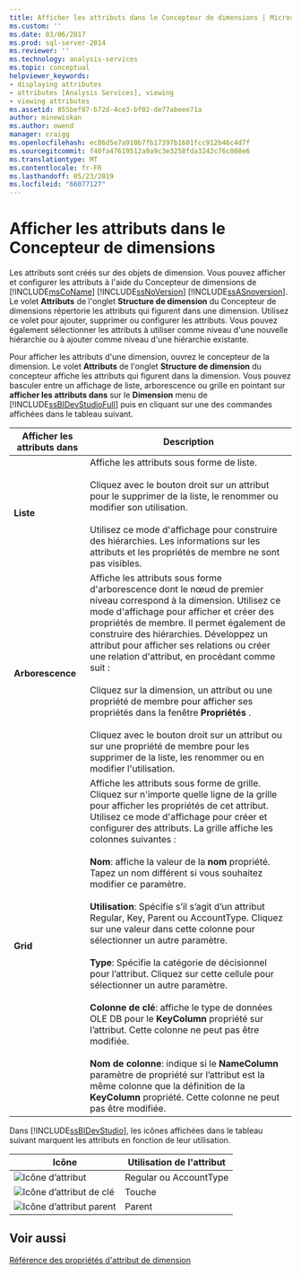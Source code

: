 ```yaml
---
title: Afficher les attributs dans le Concepteur de dimensions | Microsoft Docs
ms.custom: ''
ms.date: 03/06/2017
ms.prod: sql-server-2014
ms.reviewer: ''
ms.technology: analysis-services
ms.topic: conceptual
helpviewer_keywords:
- displaying attributes
- attributes [Analysis Services], viewing
- viewing attributes
ms.assetid: 855bef07-b72d-4ce3-bf02-de77abeee71a
author: minewiskan
ms.author: owend
manager: craigg
ms.openlocfilehash: ec86d5e7a910b7fb17397b1601fcc912b46c4d7f
ms.sourcegitcommit: f40fa47619512a9a9c3e3258fda3242c76c008e6
ms.translationtype: MT
ms.contentlocale: fr-FR
ms.lasthandoff: 05/23/2019
ms.locfileid: "66077127"
---
```

# <a name="view-attributes-in-dimension-designer"></a>Afficher les attributs dans le Concepteur de dimensions
  Les attributs sont créés sur des objets de dimension. Vous pouvez afficher et configurer les attributs à l'aide du Concepteur de dimensions de [!INCLUDE[msCoName](../../includes/msconame-md.md)] [!INCLUDE[ssNoVersion](../../includes/ssnoversion-md.md)] [!INCLUDE[ssASnoversion](../../includes/ssasnoversion-md.md)]. Le volet **Attributs** de l'onglet **Structure de dimension** du Concepteur de dimensions répertorie les attributs qui figurent dans une dimension. Utilisez ce volet pour ajouter, supprimer ou configurer les attributs. Vous pouvez également sélectionner les attributs à utiliser comme niveau d'une nouvelle hiérarchie ou à ajouter comme niveau d'une hiérarchie existante.  
  
 Pour afficher les attributs d'une dimension, ouvrez le concepteur de la dimension. Le volet **Attributs** de l'onglet **Structure de dimension**  du concepteur affiche les attributs qui figurent dans la dimension. Vous pouvez basculer entre un affichage de liste, arborescence ou grille en pointant sur **afficher les attributs dans** sur le **Dimension** menu de [!INCLUDE[ssBIDevStudioFull](../../includes/ssbidevstudiofull-md.md)] puis en cliquant sur une des commandes affichées dans le tableau suivant.  
  
|Afficher les attributs dans|Description|  
|------------------------|-----------------|  
|**Liste**|Affiche les attributs sous forme de liste.<br /><br /> Cliquez avec le bouton droit sur un attribut pour le supprimer de la liste, le renommer ou modifier son utilisation.<br /><br /> Utilisez ce mode d'affichage pour construire des hiérarchies. Les informations sur les attributs et les propriétés de membre ne sont pas visibles.|  
|**Arborescence**|Affiche les attributs sous forme d'arborescence dont le nœud de premier niveau correspond à la dimension. Utilisez ce mode d'affichage pour afficher et créer des propriétés de membre. Il permet également de construire des hiérarchies. Développez un attribut pour afficher ses relations ou créer une relation d'attribut, en procédant comme suit :<br /><br /> Cliquez sur la dimension, un attribut ou une propriété de membre pour afficher ses propriétés dans la fenêtre **Propriétés** .<br /><br /> Cliquez avec le bouton droit sur un attribut ou sur une propriété de membre pour les supprimer de la liste, les renommer ou en modifier l'utilisation.|  
|**Grid**|Affiche les attributs sous forme de grille. Cliquez sur n'importe quelle ligne de la grille pour afficher les propriétés de cet attribut.  Utilisez ce mode d'affichage pour créer et configurer des attributs. La grille affiche les colonnes suivantes :<br /><br /> **Nom**: affiche la valeur de la **nom** propriété. Tapez un nom différent si vous souhaitez modifier ce paramètre.<br /><br /> **Utilisation**: Spécifie s’il s’agit d’un attribut Regular, Key, Parent ou AccountType. Cliquez sur une valeur dans cette colonne pour sélectionner un autre paramètre.<br /><br /> **Type**: Spécifie la catégorie de décisionnel pour l’attribut. Cliquez sur cette cellule pour sélectionner un autre paramètre.<br /><br /> **Colonne de clé**: affiche le type de données OLE DB pour le **KeyColumn** propriété sur l’attribut. Cette colonne ne peut pas être modifiée.<br /><br /> **Nom de colonne**: indique si le **NameColumn** paramètre de propriété sur l’attribut est la même colonne que la définition de la **KeyColumn** propriété. Cette colonne ne peut pas être modifiée.|  
  
 Dans [!INCLUDE[ssBIDevStudio](../../includes/ssbidevstudio-md.md)], les icônes affichées dans le tableau suivant marquent les attributs en fonction de leur utilisation.  
  
|Icône|Utilisation de l'attribut|  
|----------|---------------------|  
|![Icône d’attribut](../media/as-icon-attribute.gif "icône d’attribut")|Regular ou AccountType|  
|![Icône d’attribut de clé](../media/as-icon-key-attribute.gif "icône d’attribut de clé")|Touche|  
|![Icône d’attribut parent](../media/as-icon-parent-attribute.gif "icône d’attribut Parent")|Parent|  
  
## <a name="see-also"></a>Voir aussi  
 [Référence des propriétés d'attribut de dimension](dimension-attribute-properties-reference.md)  
  
  
